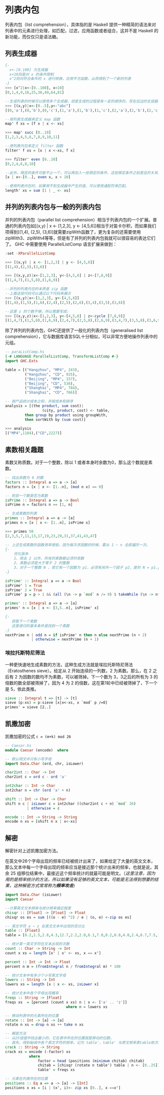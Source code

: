 # 列表内包

列表内包（list comprehension），具体指的是 Haskell 提供一种精简的语法来对列表中的元素进行处理，如匹配，过滤，应用函数或者组合，这并不是 Haskell 的新功能，而仅仅只是语法糖。

## 列表生成器

```haskell
{-
  x<-[0.100] 为生成器
  x<10则是对 x 的条件限制
  x^2则对符合条件的 x 进行转换，应用平方函数，从而得到了一个新的列表
-}
>>> [x^2|x<-[0..100], x<10]
[0,1,4,9,16,25,36,49,64,81]

--生成列表的时候可以使用多个生成器，但是生成的过程是有一定的顺序的，写在后边的生成器将会被先遍历。
>>> [(x,y)|x<-[0..5],y<-"abc"]
[(0,'a'),(0,'b'),(0,'c'),(1,'a'),(1,'b'),(1,'c'),(2,'a'),(2,'b'),(2,'c'),(3,'a'),(3,'b'),(3,'c'),(4,'a'),(4,'b'),(4,'c'),(5,'a'),(5,'b'),(5,'c')]

--用列表生成器来定义 map 函数
map' f xs = [f x | x <- xs]

>>> map' succ [0..10]
[1,2,3,4,5,6,7,8,9,10,11]

--用列表内包来定义 filter 函数
filter' f xs = [x | x <-xs, f x]

>>> filter' even [0..10]
[0,2,4,6,8,10]

--此外，限定的条件可能不止一个，可以再加入一些限定的条件，这些限定条件之前是且的关系。
[x | x<-[0..], even x, x > 10]

--使用列表内包时，如果用不到生成器中产生的值，可以使用通配符来匹配。
length' xs = sum [1 | _ <- xs]
```

## 并列的列表内包与一般的列表内包

并列的列表内包（parallel list comprehension）相当于列表内包的一个扩展。普通的列表内包如[(x,y) | x <- [1,2,3], y <- [4,5,6]]相当于对笛卡尔积，而如果我们项得到[(1,4),  (2,5), (3,6)]就需要zipWith函数了，更为复杂的还需要使用zipWith3、zipWith4等等，但是有了并列的列表内包我就可以很容易的表达它们了。  GHC 中需要使用 ParallelListComp 语言扩展来做到：

```haskell
:set -XParallelListComp

>>> [(x,y) | x <- [1,2,3] | y <- [4,5,6]]
[(1,4),(2,5),(3,6)]

>>> [(x,y,z)|x<-[1,2,3], y<-[4,5,6] | z<-[7,8,9]]
[(1,4,7),(1,5,8),(1,6,9)]

--并列的列表内包的本质是 zip 函数
--上面这段代码可以通过以下代码来展示
>>> [(x,y)|x<-[1,2,3], y<-[4,5,6]]
[(1,4),(1,5),(1,6),(2,4),(2,5),(2,6),(3,4),(3,5),(3,6)]

--这里 z 的个数不够，所以需要写成:
>>> [(x,y,z)|x<-[1,2,3], y<-[4,5,6] | z<-cycle [7,8,9]]
[(1,4,7),(1,5,8),(1,6,9),(2,4,7),(2,5,8),(2,6,9),(3,4,7),(3,5,8),(3,6,9)]
```

除了并列的列表内包，GHC还提供了一般化的列表内包（generalised list comprehension），它与数据库语言SQL十分相似，可以非常方便地操作列表中的元组。

```haskell
-- paraListComp.hs
{-# LANGUAGE ParallelListComp, TransformListComp #-}
import GHC.Exts

table = [("Hangzhou", "MP4", 243),
         ("Hangzhou", "CD", 925),
	     ("Beijing", "MP4", 157),
	     ("Beijing", "CD", 536),
         ("Shanghai", "MP4", 784),
         ("Shanghai", "CD", 766)]

-- 按产品统计成本之和，并按成本和排序
analysis = [(the product, sum cost)|
                 (city, product, cost) <- table,
		 then group by product using groupWith,
		 then sortWith by (sum cost)]
		 
>>> analysis
[("MP4",1184),("CD",2227)]
```

## 素数相关趣题

素数又称质数。对于一个整数，除以 1 或者本身时余数为0，那么这个数就是素数。

```haskell
-- 找出余数为 0 的数
factors :: Integral a => a -> [a]
factors n = [x | x <- [1..n], (mod n x) == 0]

-- 检验一个数是否为素数
isPrime :: Integral a => a -> Bool
isPrime n = factors n == [1, n]

-- 生成素数的列表
primes :: Integral a => a -> [a]
primes n = [x | x <- [1..n], isPrime x]

>>> primes 50
[2,3,5,7,11,13,17,19,23,29,31,37,41,43,47]

-- 上述生成素数的函数效率很低，因为每次求因数的时候，要从 1 ~ n 全部遍历一次。
{-
	优化版本
	1、除去 2 以外，所有的素数都必须时奇数
	2、素数必须是大于等于 2 的整数
	3、对于一个整数 N ，若它有一个因数为 p1，必须有另外一个因子 p2，是的 N = p1.p2，并且p1 与 p2一定分布在 √n （开方）的两端 或 p1=p2 =  √n （开方）；
-}

isPrime' :: Integral a => a -> Bool
isPrime' 1 = True
isPrime' 2 = True
isPrime' p = p > 1 && (all (\n -> p `mod` n /= 0) $ takeWhile (\n -> n*n <= p) [3,5..])

primes' :: Integral a => a -> [a]
primes' n = [x | x <- [3,5..n], isPrime' x]

{-
   获取下一个素数
   这里递归的基本条件是找到一个素数
-}
nextPrime n | odd n = if isPrime' n then n else nextPrime (n + 2)
            | otherwise = nextPrime (n + 1)
```

### 埃拉托斯特尼筛法

一种更快速地生成素数的方法，这种生成方法就是埃拉托斯特尼筛法（Eratosthenes sieve）。给定从 2 开始连续的一列数，2 为素数。那么，在 2 之后有 2 为因数的数均不为素数，可以被筛掉。下一个数为 3，3之后的所有为 3 的倍数的数全部被筛掉了，因为 4 为 2 的倍数，这在第1轮中已经被筛掉了，下一个是 5，依此类推。

```haskell
sieve :: Integral t => [t] -> [t]
sieve (p:xs) = p:sieve [x|x<-xs, x `mod` p /=0]
primes' = sieve [2..]
```

## 凯撒加密

凯撒加密的公式 `c = (m+k) mod 26`

```haskell
-- Caesar.hs
module Caesar (encode)  where

-- 默认明文中只有小写字母
import Data.Char (ord, chr, isLower)

char2int :: Char -> Int
char2int c = ord c - ord 'a'

int2char :: Int -> Char
int2char n = chr (ord 'a' + n)

shift :: Int -> Char -> Char
shift n c | isLower c = int2char ((char2int c + n) `mod` 26)
          | otherwise = c

encode :: Int -> String -> String
encode n xs = [shift n x | x<-xs]
```

## 解密

解密针对上述凯撒加密方法。

在英文中26个字母出现的频率已经被统计出来了，如果给定了大量的英文文本，那么文本中每一个字母出现的频率应当是接近那个统计出来的频率，也就是说，其余 25 组移位结果中，最接近这个频率统计的就最可能是明文。（*这里注意，因为用的是频率统计的方法，所以如果没有足够的英文文本，可能是无法得到想要的结果，这种解密方式常常称为**频率攻击***）

```haskell
import Data.Char (isLower)
import Caesar

--计算英文文本频率与统计频率接近程度
chisqr :: [Float] -> [Float] -> Float
chisqr os es = sum [((o - e) ^2) / e | (o, e) <-zip os es]

-- 英文字符 a ~ z 在英文文本中出现的百分比
table :: [Float]
table = [8.2,1.5,2.8,4.3,12.7,2.2,2.0,6.1,7.0,0.2,0.8,4.0,2.4,6.7,7.5,1.9,0.1,6.0,6.3,9.1,2.8,1.0,2.4,0.2,2.0,0.1]

-- 统计某一英文字符在文本出现的次数
count :: Char -> String -> Int
count x xs = length [x' | x' <- xs, x == x']

percent :: Int -> Int -> Float
percent n m = (fromIntegral n / fromIntegral m) * 100

-- 统计文本中有多少个小写英文字母
lowers :: String -> Int
lowers xs = length [x | x <- xs, isLower x]

-- 统计文本中各个字母出现概率
freqs :: String -> [Float]
freqs xs  = [percent (count x xs) n | x <- ['a' .. 'z']]
                            where n = lowers xs

-- 移动列表中的元素所在的位置
rotate :: Int -> [a] -> [a]
rotate n xs = drop n xs ++ take n xs

-- 解密方法
-- 从25组值中找出最小的，它在表中所在的位置就是移动的位数。
-- 首先，得到秘闻中各个英文字符的频率，记为 table'，table' 与原文频率表table依次应用 chisqr，这样就得到了所有的距离，从这些距离中找出最小的，其所在的位置就是解密需要移动的次数
crack :: String -> String
crack xs = encode (-factor) xs
           where
               factor = head (positions (minimum chitab) chitab)	   
               chitab = [chisqr (rotate n table') table | n <- [0..25]]
               table' = freqs xs

-- 元素在列表所在的位置
positions :: Eq a => a -> [a] -> [Int]
positions x xs = [i | (x', i)<- zip xs [0..], x ==x']
```

